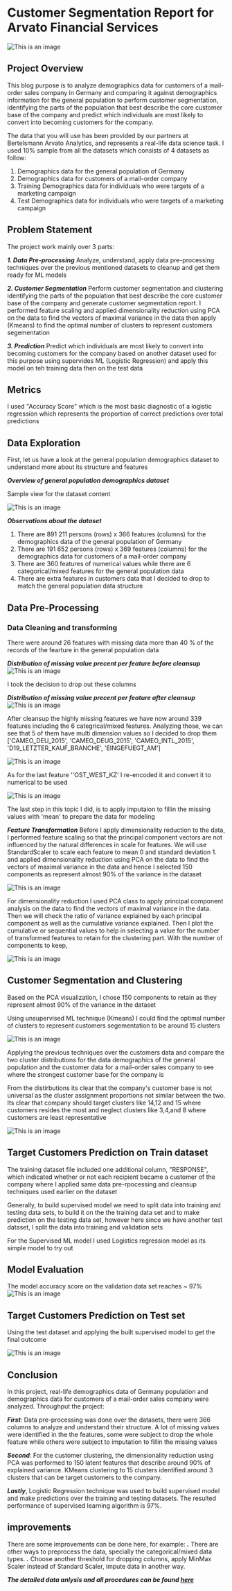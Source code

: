 # Customer Segmentation Report for Arvato Financial Services
![This is an image](https://github.com/ShadyHanafy/Customer-Segmentation-Report-for-Arvato/blob/main/Arvato-Bertelsmann-Picture.jpg)

## **Project Overview**
This blog purpose is to analyze demographics data for customers of a mail-order sales company in Germany and comparing it against demographics information for the general population to perform customer segmentation, identifying the parts of the population that best describe the core customer base of the company and predict which individuals are most likely to convert into becoming customers for the company. 

The data that you will use has been provided by our partners at Bertelsmann Arvato Analytics, and represents a real-life data science task. I used 10% sample from all the datasets which consists of 4 datasets as follow:
1. Demographics data for the general population of Germany
2. Demographics data for customers of a mail-order company
3. Training Demographics data for individuals who were targets of a marketing campaign
4. Test Demographics data for individuals who were targets of a marketing campaign

## **Problem Statement**
The project work mainly over 3 parts:

***1. Data Pre-processing***
   Analyze, understand, apply data pre-processing techniques over the previous mentioned datasets to cleanup and get them ready for ML models
   
***2. Customer Segmentation***
   Perform customer segmentation and clustering identifying the parts of the population that best describe the core customer base of the company and generate customer segmentation report. I performed feature scaling and applied dimensionality reduction using PCA on the data to find the vectors of maximal variance in the data then apply (Kmeans) to find the optimal number of clusters to represent customers segementation
   
***3. Prediction***
    Predict which individuals are most likely to convert into becoming customers for the company based on another dataset used for this purpose using supervides ML (Logistic Regression) and apply this model on teh training data then on the test data

## **Metrics**

I used "Accuracy Score" which is the most basic diagnostic of a logistic regression which represents the proportion of correct predictions over total predictions

## **Data Exploration**

First, let us have a look at the general population demographics dataset to understand more about its structure and features

 ***Overview of general population demographics dataset***

Sample view for the dataset content

![This is an image](https://github.com/ShadyHanafy/Customer-Segmentation-Report-for-Arvato/blob/main/general_sample.png)

***Observations about the dataset***

1. There are 891 211 persons (rows) x 366 features (columns) for the demographics data of the general population of Germany 
2. There are 191 652 persons (rows) x 369 features (columns) for the demographics data for customers of a mail-order company 
3. There are 360 features of numerical values while there are 6 categorical/mixed features for the general population data
4. There are extra features in customers data that I decided to drop to match the general population data structure

## **Data Pre-Processing**
### **Data Cleaning and transforming**

There were around 26 features with missing data more than 40 % of the records of the fearture in the general population data

***Distribution of missing value precent per feature before cleansup***
![This is an image](https://github.com/ShadyHanafy/Customer-Segmentation-Report-for-Arvato/blob/main/missing.png)

I took the decision to drop out these columns

***Distribution of missing value precent per feature after cleansup***
![This is an image](https://github.com/ShadyHanafy/Customer-Segmentation-Report-for-Arvato/blob/main/final_data.png)

After cleansup the highly missing features we have now around 339 features including the 6 categrical/mixed features. Analyzing those, we can see that 5 of them have multi dimension values so I decided to drop them ['CAMEO_DEU_2015', 'CAMEO_DEUG_2015', 'CAMEO_INTL_2015',
       'D19_LETZTER_KAUF_BRANCHE', 'EINGEFUEGT_AM'] 

![This is an image](https://github.com/ShadyHanafy/Customer-Segmentation-Report-for-Arvato/blob/main/categ.png)

As for the last feature ''OST_WEST_KZ' I re-encoded it and convert it to numerical to be used

![This is an image](https://github.com/ShadyHanafy/Customer-Segmentation-Report-for-Arvato/blob/main/encode.png)

The last step in this topic I did, is to apply imputaion to fillin the missing values with 'mean' to prepare the data for modeling

***Feature Transformation***
Before I apply dimensionality reduction to the data, I performed feature scaling so that the principal component vectors are not influenced by the natural differences in scale for features. We will use StandardScaler to scale each feature to mean 0 and standard deviation 1. and applied dimensionality reduction using PCA on the data to find the vectors of maximal variance in the data and hence I selected 150 components as represent almost 90% of the variance in the dataset

![This is an image](https://github.com/ShadyHanafy/Customer-Segmentation-Report-for-Arvato/blob/main/final_data.png)

For dimensionality reduction I used PCA class to apply principal component analysis on the data to find the vectors of maximal variance in the data. Then we will check the ratio of variance explained by each principal component as well as the cumulative variance explained. Then I plot the cumulative or sequential values to help in selecting a value for the number of transformed features to retain for the clustering part. With the number of components to keep,

![This is an image](https://github.com/ShadyHanafy/Customer-Segmentation-Report-for-Arvato/blob/main/pca.png)


## **Customer Segmentation and Clustering**

Based on the PCA visualization, I chose 150 components to retain as they represent almost 90% of the variance in the dataset

Using unsupervised ML technique (Kmeans) I could find the optimal number of clusters to represent customers segementation to be around 15 clusters

![This is an image](https://github.com/ShadyHanafy/Customer-Segmentation-Report-for-Arvato/blob/main/clusters.png)

Applying the previous techniques over the customers data and compare the two cluster distributions for the data demographics of the general population and the customer data for a mail-order sales company to see where the strongest customer base for the company is

From the distirbutions its clear that the company's customer base is not universal as the cluster assignment proportions not similar between the two. Its clear that company should target clusters like 14,12 and 15 where customers resides the most and neglect clusters like 3,4,and 8 where customers are least representative

![This is an image](https://github.com/ShadyHanafy/Customer-Segmentation-Report-for-Arvato/blob/main/distribution.png)


## **Target Customers Prediction on Train dataset**
The training dataset file included one additional column, "RESPONSE", which indicated whether or not each recipient became a customer of the company where I applied same data pre-rpocessing and cleansup techniques used earlier on the dataset

Generally, to build supervised model we need to split data into training and testing data sets, to build it on the the training data set and to make prediction on the testing data set, however here since we have another test dataset, I split the data into training and validation sets

For the Supervised ML model I used Logistics regression model as its simple model to try out

## **Model Evaluation**
The model accuracy score on the validation data set reaches ~ 97%
![This is an image](https://github.com/ShadyHanafy/Customer-Segmentation-Report-for-Arvato/blob/main/score.png)

## **Target Customers Prediction on Test set**
Using the test dataset and applying the built supervised model to get the final outcome

![This is an image](https://github.com/ShadyHanafy/Customer-Segmentation-Report-for-Arvato/blob/main/predict.png)

## **Conclusion**
In this project, real-life demographics data of Germany population and demographics data for customers of a mail-order sales company were analyzed. Throughput the project:

***First***: Data pre-processing was done over the datasets, there were 366 columns to analyze and understand their structure. A lot of missing values were identified in the  the features, some were subject to drop the whole feature while others were subject to imputation to fillin the missing values

***Second***: For the customer clustering, the dimensionality reduction using PCA was performed to 150 latent features that describe around 90% of explained variance. KMeans clustering to 15 clusters identified around 3 clusters that can be target customers to the company.

***Lastly***, Logistic Regression technique was used to build supervised model and make predictions over the training and testing datasets. The resulted performance of supervised learning algorithm is 97%.

## **improvements**
There are some improvements can be done here, for example:
***.*** There are other ways to preprocess the data, specially the categorical/mixed data types. 
***.*** Choose another threshold for dropping columns, apply MinMax Scaler instead of Standard Scaler, impute data in another way.

***The detailed data anlysis and all procedures can be found [here](https://github.com/ShadyHanafy/Customer-Segmentation-Report-for-Arvato/blob/main/Arvato%20Project%20Workbook.ipynb)***

